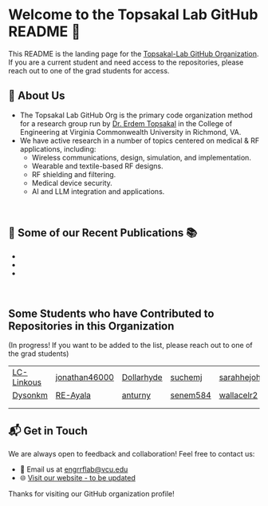 # Welcome to the Topsakal Lab GitHub README 👋

This README is the landing page for the [Topsakal-Lab GitHub Organization](https://github.com/Topsakal-Lab). If you are a current student and need access to the repositories, please reach out to one of the grad students for access. 


## 📡 About Us
-  The Topsakal Lab GitHub Org is the primary code organization method for a research group run by [Dr. Erdem Topsakal](https://egr.vcu.edu/directory/erdem.topsakal/) in the College of Engineering at Virginia Commonwealth University in Richmond, VA.
-  We have active research in a number of topics centered on medical & RF applications, including:
      - Wireless communications, design, simulation, and implementation.
      - Wearable and textile-based RF designs.
      - RF shielding and filtering.
      - Medical device security.
      - AI and LLM integration and applications.

  
<br>

##  📄 Some of our Recent Publications 📚
- 
- 
- 

<br>

##  Some Students who have Contributed to Repositories in this Organization

(In progress! If you want to be added to the list, please reach out to one of the grad students)

|     |     |     |     |     |     |
| --- | --- | --- | --- | --- | --- |
| [LC-Linkous](https://github.com/LC-Linkous)| [jonathan46000](https://github.com/jonathan46000)| [Dollarhyde](https://github.com/Dollarhyde)| [suchemj](https://github.com/suchemj)| [sarahhejohnson](https://github.com/sarahhejohnson)| [agnunnally](https://github.com/agnunnally)|
| [Dysonkm](https://github.com/Dysonkm)| [RE-Ayala](https://github.com/RE-Ayala)| [anturny](https://github.com/anturny)| [senem584](https://github.com/senem584)| [wallacelr2](https://github.com/wallacelr2)| [djskriv](https://github.com/djskriv)|
| []()| []()| []()| []()| []()| []()|
| []()| []()| []()| []()| []()| []()|





## 📬 Get in Touch
We are always open to feedback and collaboration! Feel free to contact us:

- 📧 Email us at [engrrflab@vcu.edu](mailto:engrrflab@vcu.edu)
- 🌐 [Visit our website - to be updated](https://www.organization-website.com)



Thanks for visiting our GitHub organization profile!

